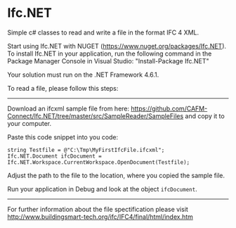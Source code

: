# Ifc.NET
Simple c# classes to read and write a file in the format IFC 4 XML.

Start using Ifc.NET with NUGET (https://www.nuget.org/packages/Ifc.NET). To install Ifc.NET in your application, run the following command in the Package Manager Console in Visual Studio: "Install-Package Ifc.NET"

Your solution must run on the .NET Framework 4.6.1.

To read a file, please follow this steps:  


***

Download an ifcxml sample file from here: https://github.com/CAFM-Connect/Ifc.NET/tree/master/src/SampleReader/SampleFiles and copy it to your computer.  

Paste this code snippet into you code:  

`string Testfile = @"C:\Tmp\MyFirstIfcFile.ifcxml";`  
`Ifc.NET.Document ifcDocument = Ifc.NET.Workspace.CurrentWorkspace.OpenDocument(Testfile);`  

Adjust the path to the file to the location, where you copied the sample file.  
  
Run your application in Debug and look at the object `ifcDocument`.  

***

For further information about the file spectification please visit  http://www.buildingsmart-tech.org/ifc/IFC4/final/html/index.htm